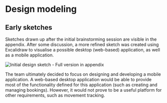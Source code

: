 # Design modeling
## Early sketches

Sketches drawn up after the initial brainstorming session are visible in the appendix.
After some discussion, a more refined sketch was created using Excalidraw to visualise a possible desktop (web-based) application, 
as well as a mobile application.

![Initial design sketch - Full version in appendix](./img/prototypes/early_sketches/initial_prototype.png)

The team ultimately decided to focus on designing and developing a mobile application.
A web-based desktop application would be able to provide most of the functionality defined for this application (such as creating and managing bookings). However, it would not prove to be a useful platform for other requirements, such as movement tracking.
